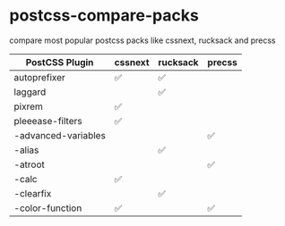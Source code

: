 # postcss-compare-packs
compare most popular postcss packs like cssnext, rucksack and precss

| PostCSS Plugin      | cssnext                        | rucksack                       | precss               |
| ------------------- | ------------------------------ | ------------------------------ | -------------------- |
| autoprefixer        | :white_check_mark:             | :white_check_mark:             |                      |
| laggard             |                                | :white_check_mark:             |                      |
| pixrem              | :white_check_mark:             |                                |                      |
| pleeease-filters    | :white_check_mark:             |                                |                      |
| -advanced-variables |                                |                                |  :white_check_mark:  |
| -alias              |                                | :white_check_mark:             |                      |
| -atroot             |                                |                                |  :white_check_mark:  |
| -calc               | :white_check_mark:             |                                |                      |
| -clearfix           |                                | :white_check_mark:             |                      |
| -color-function     | :white_check_mark:             |                                | :white_check_mark:   |
